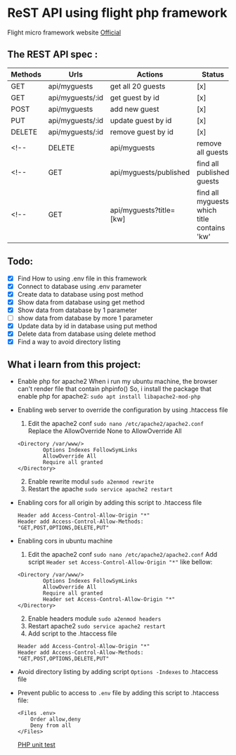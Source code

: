 # ReST API using  flight php framework

Flight micro framework website [Official](https://flightphp.com/)

## The REST API spec :

| Methods  | Urls | Actions | Status |
| ------------- | ------------- | ------------- | ------------- | 
| GET | api/myguests | get all 20 guests | [x] |
| GET | api/myguests/:id | get guest by id | [x] |
| POST | api/myguests | add new guest | [x] |
| PUT | api/myguests/:id | update guest by id | [x] |
| DELETE | api/myguests/:id | remove guest by id | [x] |
<!-- | DELETE | api/myguests | remove all guests | [ ] | -->
<!-- | GET | api/myguests/published | find all published guests | [ ] | -->
<!-- | GET | api/myguests?title=[kw] | find all myguests which title contains 'kw' | -->

## Todo:
- [x] Find How to using .env file in this framework
- [x] Connect to database using .env parameter
- [x] Create data to database using post method
- [x] Show data from database using get method
- [x] Show data from database by 1 parameter
- [ ] show data from database by more 1 parameter
- [x] Update data by id in database using put method
- [x] Delete data from database using delete method
- [x] Find a way to avoid directory listing

## What i learn from this project:

- Enable php for apache2
  When i run my ubuntu machine, the browser can't render file that contain phpinfo()
  So, i install the package that enable php for apache2:
  `sudo apt install libapache2-mod-php`

- Enabling web server to override the configuration by using .htaccess file
  1. Edit the apache2 conf
    `sudo nano /etc/apache2/apache2.conf`
    Replace the AllowOverride None to AllowOverride All
    ```
    <Directory /var/www/>
            Options Indexes FollowSymLinks
            AllowOverride All
            Require all granted
    </Directory>
    ```
  2. Enable rewrite modul `sudo a2enmod rewrite` 
  3. Restart the apache `sudo service apache2 restart`
   
- Enabling cors for all origin by adding this script to .htaccess file
  ```
  Header add Access-Control-Allow-Origin "*"
  Header add Access-Control-Allow-Methods: "GET,POST,OPTIONS,DELETE,PUT"
  ```

- Enabling cors in ubuntu machine
  1. Edit the apache2 conf `sudo nano /etc/apache2/apache2.conf`
    Add script `Header set Access-Control-Allow-Origin "*"` like bellow:
    ```
    <Directory /var/www/>
            Options Indexes FollowSymLinks
            AllowOverride All
            Require all granted
            Header set Access-Control-Allow-Origin "*"
    </Directory>
    ```
  2. Enable headers module `sudo a2enmod headers`
  3. Restart apache2 `sudo service apache2 restart`
  4. Add script to the .htaccess file
  ```
  Header add Access-Control-Allow-Origin "*"
  Header add Access-Control-Allow-Methods: "GET,POST,OPTIONS,DELETE,PUT"
  ```

- Avoid directory listing by adding script `Options -Indexes` to .htaccess file
- Prevent public to access to `.env` file by adding this script to .htaccess file:
  ```
  <Files .env>
      Order allow,deny
      Deny from all
  </Files>
  ```

  [PHP unit test](https://phpunit.de/manual/4.8/en/database.html)